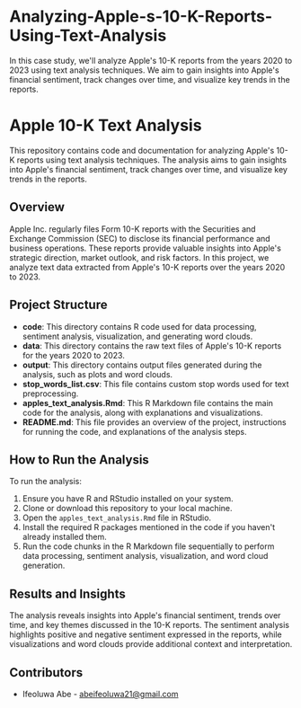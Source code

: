 # Analyzing-Apple-s-10-K-Reports-Using-Text-Analysis
In this case study, we'll analyze Apple's 10-K reports from the years 2020 to 2023 using text analysis techniques. We aim to gain insights into Apple's financial sentiment, track changes over time, and visualize key trends in the reports.

# Apple 10-K Text Analysis

This repository contains code and documentation for analyzing Apple's 10-K reports using text analysis techniques. The analysis aims to gain insights into Apple's financial sentiment, track changes over time, and visualize key trends in the reports.

## Overview

Apple Inc. regularly files Form 10-K reports with the Securities and Exchange Commission (SEC) to disclose its financial performance and business operations. These reports provide valuable insights into Apple's strategic direction, market outlook, and risk factors. In this project, we analyze text data extracted from Apple's 10-K reports over the years 2020 to 2023.

## Project Structure

- **code**: This directory contains R code used for data processing, sentiment analysis, visualization, and generating word clouds.
- **data**: This directory contains the raw text files of Apple's 10-K reports for the years 2020 to 2023.
- **output**: This directory contains output files generated during the analysis, such as plots and word clouds.
- **stop_words_list.csv**: This file contains custom stop words used for text preprocessing.
- **apples_text_analysis.Rmd**: This R Markdown file contains the main code for the analysis, along with explanations and visualizations.
- **README.md**: This file provides an overview of the project, instructions for running the code, and explanations of the analysis steps.

## How to Run the Analysis

To run the analysis:

1. Ensure you have R and RStudio installed on your system.
2. Clone or download this repository to your local machine.
3. Open the `apples_text_analysis.Rmd` file in RStudio.
4. Install the required R packages mentioned in the code if you haven't already installed them.
5. Run the code chunks in the R Markdown file sequentially to perform data processing, sentiment analysis, visualization, and word cloud generation.

## Results and Insights

The analysis reveals insights into Apple's financial sentiment, trends over time, and key themes discussed in the 10-K reports. The sentiment analysis highlights positive and negative sentiment expressed in the reports, while visualizations and word clouds provide additional context and interpretation.

## Contributors

- Ifeoluwa Abe - abeifeoluwa21@gmail.com

